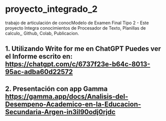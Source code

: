 # proyecto_integrado_2
trabajo de articulación de conocModelo de Examen Final Tipo 2 - Este proyecto Integra conocimientos de Procesador de Texto, Planillas de calculo,, Github, Colab, Publicacion.

## 1. Utilizando Write for me en ChatGPT Puedes ver el Informe escrito en: https://chatgpt.com/c/6737f23e-b64c-8013-95ac-adba60d22572
## 2. Presentación con app Gamma https://gamma.app/docs/Analisis-del-Desempeno-Academico-en-la-Educacion-Secundaria-Argen-in3il90odj0rjdc
